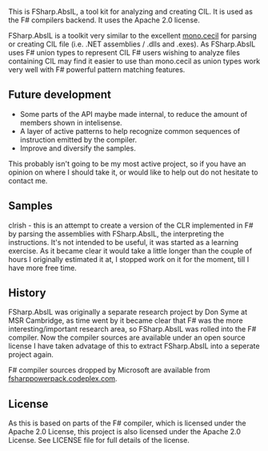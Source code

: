 This is FSharp.AbsIL, a tool kit for analyzing and creating CIL. It is used as the F# compilers backend. It uses the Apache 2.0 license.

FSharp.AbsIL is a toolkit very similar to the excellent [mono.cecil](https://github.com/jbevain/cecil) for parsing or creating CIL file 
(i.e. .NET assemblies / .dlls and .exes). As FSharp.AbsIL uses F# union types to represent CIL F# users wishing to analyze files containing CIL 
may find it easier to use than mono.cecil as union types work very well with F# powerful pattern matching features.

## Future development

 - Some parts of the API maybe made internal, to reduce the amount of members shown in intelisense.
 - A layer of active patterns to help recognize common sequences of instruction emitted by the compiler.
 - Improve and diversify the samples.

This probably isn't going to be my most active project, so if you have an opinion on where I should take it, or would like to help out do not hesitate to 
contact me.

## Samples

clrish - this is an attempt to create a version of the CLR implemented in F# by parsing the assemblies with FSharp.AbsIL, the interpreting the instructions. 
It's not intended to be useful, it was started as a learning exercise. As it became clear it would take a little longer than the couple of hours
I originally estimated it at, I stopped work on it for the moment, till I have more free time.

## History 

FSharp.AbsIL was originally a separate research project by Don Syme at MSR Cambridge, as time went by it became clear that F# was the more interesting/important
research area, so FSharp.AbsIL was rolled into the F# compiler. Now the compiler sources are available under an open source license I have taken advatage of this
to extract FSharp.AbsIL into a seperate project again.

F# compiler sources dropped by Microsoft are available from [fsharppowerpack.codeplex.com](http://fsharppowerpack.codeplex.com).


## License

As this is based on parts of the F# compiler, which is licensed under the Apache 2.0 License, this project is also licensed under the Apache 2.0 License.
See LICENSE file for full details of the license.